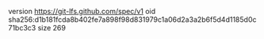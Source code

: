 version https://git-lfs.github.com/spec/v1
oid sha256:d1b181fcda8b402fe7a898f98d831979c1a06d2a3a2b6f5d4d1185d0c71bc3c3
size 269
